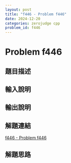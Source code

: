 ```yaml
---
layout: post
title: "f446 - Problem f446"
date: 2024-12-20
categories: zerojudge cpp
problem_id: f446
---
```


# Problem f446

## 題目描述



## 輸入說明



## 輸出說明



## 解題連結

[f446 - Problem f446](https://zerojudge.tw/ShowProblem?problemid=f446)

## 解題思路

